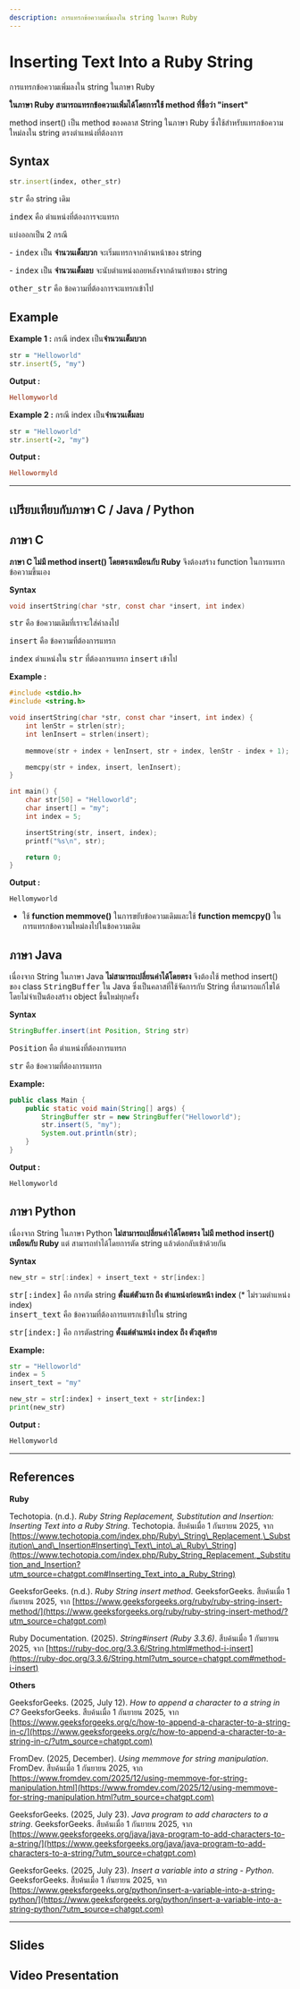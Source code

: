 ```yaml
---
description: การแทรกข้อความเพิ่มลงใน string ในภาษา Ruby
---
```


# Inserting Text Into a Ruby String

การแทรกข้อความเพิ่มลงใน string ในภาษา Ruby

**ในภาษา Ruby สามารถแทรกข้อความเพิ่มได้โดยการใช้ method ที่ชื่อว่า "insert"**

method insert() เป็น method ของคลาส String ในภาษา Ruby ซึ่งใช้สำหรับแทรกข้อความใหม่ลงใน string ตรงตำแหน่งที่ต้องการ

## Syntax

```ruby
str.insert(index, other_str) 
```

<kbd>str</kbd> คือ string เดิม

<kbd>index</kbd> คือ ตำแหน่งที่ต้องการจะแทรก

แบ่งออกเป็น 2 กรณี

\- <kbd>index</kbd> เป็น **จำนวนเต็มบวก** จะเริ่มแทรกจากด้านหน้าของ string

\- <kbd>index</kbd> เป็น **จำนวนเต็มลบ** จะนับตำแหน่งถอยหลังจากด้านท้ายของ string

<kbd>other\_str</kbd> คือ ข้อความที่ต้องการจะแทรกเข้าไป

## Example

**Example 1 :** กรณี index เป็น**จำนวนเต็มบวก**

```ruby
str = "Helloworld" 
str.insert(5, "my") 
```

**Output :**

```ruby
Hellomyworld 
```

**Example 2 :** กรณี index เป็น**จำนวนเต็มลบ**

```ruby
str = "Helloworld" 
str.insert(-2, "my") 
```

**Output :**

```ruby
Hellowormyld  
```

***

## เปรียบเทียบกับภาษา C / Java / Python

## ภาษา C

**ภาษา C ไม่มี method insert() โดยตรงเหมือนกับ Ruby** จึงต้องสร้าง function ในการแทรกข้อความขึ้นเอง

**Syntax**

```c
void insertString(char *str, const char *insert, int index)
```

<kbd>str</kbd> คือ ข้อความเดิมที่เราจะใส่คำลงไป

<kbd>insert</kbd> คือ ข้อความที่ต้องการแทรก

<kbd>index</kbd> ตำแหน่งใน <kbd>str</kbd> ที่ต้องการแทรก <kbd>insert</kbd> เข้าไป

**Example :**

```c
#include <stdio.h>
#include <string.h>

void insertString(char *str, const char *insert, int index) {
    int lenStr = strlen(str);
    int lenInsert = strlen(insert);
    
    memmove(str + index + lenInsert, str + index, lenStr - index + 1);

    memcpy(str + index, insert, lenInsert);
}

int main() {
    char str[50] = "Helloworld";
    char insert[] = "my";
    int index = 5;

    insertString(str, insert, index);
    printf("%s\n", str);

    return 0;
}

```

**Output :**

```c
Hellomyworld
```

* ใช้ **function memmove()** ในการขยับข้อความเดิมและใช้ **function memcpy()** ในการแทรกข้อความใหม่ลงไปในข้อความเดิม

## ภาษา Java

เนื่องจาก String ในภาษา Java **ไม่สามารถเปลี่ยนค่าได้โดยตรง** จึงต้องใช้ method insert() ของ class <kbd>StringBuffer</kbd> ใน Java ซึ่งเป็นคลาสที่ใช้จัดการกับ String ที่สามารถแก้ไขได้โดยไม่จำเป็นต้องสร้าง object ขึ้นใหม่ทุกครั้ง

**Syntax**

```java
StringBuffer.insert(int Position, String str)
```

<kbd>Position</kbd> คือ ตำแหน่งที่ต้องการแทรก

<kbd>str</kbd> คือ ข้อความที่ต้องการแทรก

**Example:**

```java
public class Main {
    public static void main(String[] args) {
        StringBuffer str = new StringBuffer("Helloworld");
        str.insert(5, "my");
        System.out.println(str);
    }
}
```

**Output :**

```java
Hellomyworld 
```

## ภาษา Python

เนื่องจาก String ในภาษา Python **ไม่สามารถเปลี่ยนค่าได้โดยตรง ไม่มี method insert() เหมือนกับ Ruby** แต่ สามารถทำได้โดยการตัด string แล้วต่อกลับเข้าด้วยกัน

**Syntax**

```java
new_str = str[:index] + insert_text + str[index:]
```

<kbd>str\[:index]</kbd> คือ การตัด string **ตั้งแต่ตัวแรก ถึง ตำแหน่งก่อนหน้า index** (\* ไม่รวมตำแหน่ง index)\
<kbd>insert\_text</kbd> คือ ข้อความที่ต้องการแทรกเข้าไปใน string

<kbd>str\[index:]</kbd> คือ การตัดstring **ตั้งแต่ตำแหน่ง index ถึง ตัวสุดท้าย**

**Example:**

```python
str = "Helloworld"
index = 5
insert_text = "my"

new_str = str[:index] + insert_text + str[index:]
print(new_str) 
```

**Output :**

```python
Hellomyworld 
```

***

## References

**Ruby**

Techotopia. (n.d.). _Ruby String Replacement, Substitution and Insertion: Inserting Text into a Ruby String_. Techotopia. สืบค้นเมื่อ 1 กันยายน 2025, จาก [https://www.techotopia.com/index.php/Ruby\_String\_Replacement,\_Substitution\_and\_Insertion#Inserting\_Text\_into\_a\_Ruby\_String](https://www.techotopia.com/index.php/Ruby_String_Replacement,_Substitution_and_Insertion?utm_source=chatgpt.com#Inserting_Text_into_a_Ruby_String)

GeeksforGeeks. (n.d.). _Ruby String insert method_. GeeksforGeeks. สืบค้นเมื่อ 1 กันยายน 2025, จาก [https://www.geeksforgeeks.org/ruby/ruby-string-insert-method/](https://www.geeksforgeeks.org/ruby/ruby-string-insert-method/?utm_source=chatgpt.com)

Ruby Documentation. (2025). _String#insert (Ruby 3.3.6)_. สืบค้นเมื่อ 1 กันยายน 2025, จาก [https://ruby-doc.org/3.3.6/String.html#method-i-insert](https://ruby-doc.org/3.3.6/String.html?utm_source=chatgpt.com#method-i-insert)

**Others**

GeeksforGeeks. (2025, July 12). _How to append a character to a string in C?_ GeeksforGeeks. สืบค้นเมื่อ 1 กันยายน 2025, จาก [https://www.geeksforgeeks.org/c/how-to-append-a-character-to-a-string-in-c/](https://www.geeksforgeeks.org/c/how-to-append-a-character-to-a-string-in-c/?utm_source=chatgpt.com)

FromDev. (2025, December). _Using memmove for string manipulation_. FromDev. สืบค้นเมื่อ 1 กันยายน 2025, จาก [https://www.fromdev.com/2025/12/using-memmove-for-string-manipulation.html](https://www.fromdev.com/2025/12/using-memmove-for-string-manipulation.html?utm_source=chatgpt.com)

GeeksforGeeks. (2025, July 23). _Java program to add characters to a string_. GeeksforGeeks. สืบค้นเมื่อ 1 กันยายน 2025, จาก [https://www.geeksforgeeks.org/java/java-program-to-add-characters-to-a-string/](https://www.geeksforgeeks.org/java/java-program-to-add-characters-to-a-string/?utm_source=chatgpt.com)

GeeksforGeeks. (2025, July 23). _Insert a variable into a string - Python_. GeeksforGeeks. สืบค้นเมื่อ 1 กันยายน 2025, จาก [https://www.geeksforgeeks.org/python/insert-a-variable-into-a-string-python/](https://www.geeksforgeeks.org/python/insert-a-variable-into-a-string-python/?utm_source=chatgpt.com)

***

## Slides

## Video Presentation
